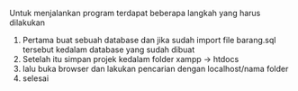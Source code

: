 Untuk menjalankan program terdapat beberapa langkah yang harus dilakukan
1. Pertama buat sebuah database dan jika sudah import file barang.sql tersebut kedalam database yang sudah dibuat
2. Setelah itu simpan projek kedalam folder xampp -> htdocs
3. lalu buka browser dan lakukan pencarian dengan localhost/nama folder
4. selesai
